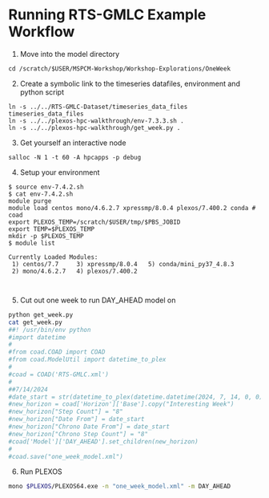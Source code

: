 # Running RTS-GMLC Example Workflow

1. Move into the model directory
 ```
 cd /scratch/$USER/MSPCM-Workshop/Workshop-Explorations/OneWeek
 ```

2. Create a symbolic link to the timeseries datafiles, environment and python script
 ```
 ln -s ../../RTS-GMLC-Dataset/timeseries_data_files timeseries_data_files
 ln -s ../../plexos-hpc-walkthrough/env-7.3.3.sh .
 ln -s ../../plexos-hpc-walkthrough/get_week.py .
 ```

3. Get yourself an interactive node
 ```
 salloc -N 1 -t 60 -A hpcapps -p debug
 ```

4. Setup your environment
 ```
$ source env-7.4.2.sh
$ cat env-7.4.2.sh
module purge
module load centos mono/4.6.2.7 xpressmp/8.0.4 plexos/7.400.2 conda # coad
export PLEXOS_TEMP=/scratch/$USER/tmp/$PBS_JOBID
export TEMP=$PLEXOS_TEMP
mkdir -p $PLEXOS_TEMP
$ module list

Currently Loaded Modules:
  1) centos/7.7     3) xpressmp/8.0.4   5) conda/mini_py37_4.8.3
  2) mono/4.6.2.7   4) plexos/7.400.2



 ```

5. Cut out one week to run DAY_AHEAD model on

 ```bash
python get_week.py
cat get_week.py
##! /usr/bin/env python
#import datetime
#
#from coad.COAD import COAD
#from coad.ModelUtil import datetime_to_plex
#
#coad = COAD('RTS-GMLC.xml')
#
##7/14/2024
#date_start = str(datetime_to_plex(datetime.datetime(2024, 7, 14, 0, 0)))
#new_horizon = coad['Horizon']['Base'].copy("Interesting Week")
#new_horizon["Step Count"] = "8"
#new_horizon["Date From"] = date_start
#new_horizon["Chrono Date From"] = date_start
#new_horizon["Chrono Step Count"] = "8"
#coad['Model']['DAY_AHEAD'].set_children(new_horizon)
#
#coad.save("one_week_model.xml")
```

6. Run PLEXOS

  ```bash
mono $PLEXOS/PLEXOS64.exe -n "one_week_model.xml" -m DAY_AHEAD
```
